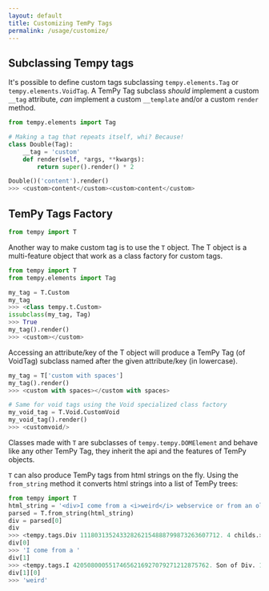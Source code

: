 ```yaml
---
layout: default
title: Customizing TemPy Tags
permalink: /usage/customize/
---
```

## Subclassing Tempy tags

It's possible to define custom tags subclassing `tempy.elements.Tag` or `tempy.elements.VoidTag`.
A TemPy Tag subclass *should* implement a custom `__tag` attribute, *can* implement a custom `__template` and/or a custom `render` method.
```python
from tempy.elements import Tag

# Making a tag that repeats itself, whi? Because!
class Double(Tag):
    __tag = 'custom'
    def render(self, *args, **kwargs):
        return super().render() * 2

Double()('content').render()
>>> <custom>content</custom><custom>content</custom>
```

## TemPy Tags Factory
```python
from tempy import T
```

Another way to make custom tag is to use the `T` object. The T object is a multi-feature object that work as a class factory for custom tags.

```python
from tempy import T
from tempy.elements import Tag

my_tag = T.Custom
my_tag
>>> <class tempy.t.Custom>
issubclass(my_tag, Tag)
>>> True
my_tag().render()
>>> <custom></custom>
```

Accessing an attribute/key of the T object will produce a TemPy Tag (of VoidTag) subclass named after the given attribute/key (in lowercase).

```python
my_tag = T['custom with spaces']
my_tag().render()
>>> <custom with spaces></custom with spaces>

# Same for void tags using the Void specialized class factory
my_void_tag = T.Void.CustomVoid
my_void_tag().render()
>>> <customvoid/>
```

Classes made with `T` are subclasses of `tempy.tempy.DOMElement` and behave like any other TemPy Tag, they inherit the api and the features of TemPy objects.


`T` can also produce TemPy tags from html strings on the fly. Using the `from_string` method it converts html strings into a list of TemPy trees:

```python
from tempy import T
html_string = '<div>I come from a <i>weird</i> webservice or from an old file, <b>beware!</b></div>'
parsed = T.from_string(html_string)
div = parsed[0]
div
>>> <tempy.tags.Div 111803135243328262154888799873263607712. 4 childs.>
div[0]
>>> 'I come from a '
div[1]
>>> <tempy.tags.I 42050800055174656216927079271212875762. Son of Div. 1 childs.>
div[1][0]
>>> 'weird'
```

